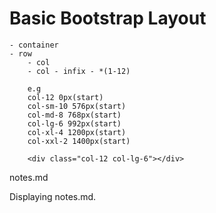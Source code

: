 
# Basic Bootstrap Layout

    - container
    - row
        - col
        - col - infix - *(1-12)

        e.g
        col-12 0px(start)
        col-sm-10 576px(start)
        col-md-8 768px(start)
        col-lg-6 992px(start)
        col-xl-4 1200px(start)
        col-xxl-2 1400px(start)

        <div class="col-12 col-lg-6"></div>
notes.md

Displaying notes.md.